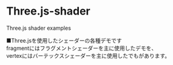 # Three.js-shader
Three.js shader examples


■Three.jsを使用したシェーダーの各種デモです  
fragmentにはフラグメントシェーダーを主に使用したデモを、  
vertexにはバーテックスシェーダーを主に使用したでもがあります。